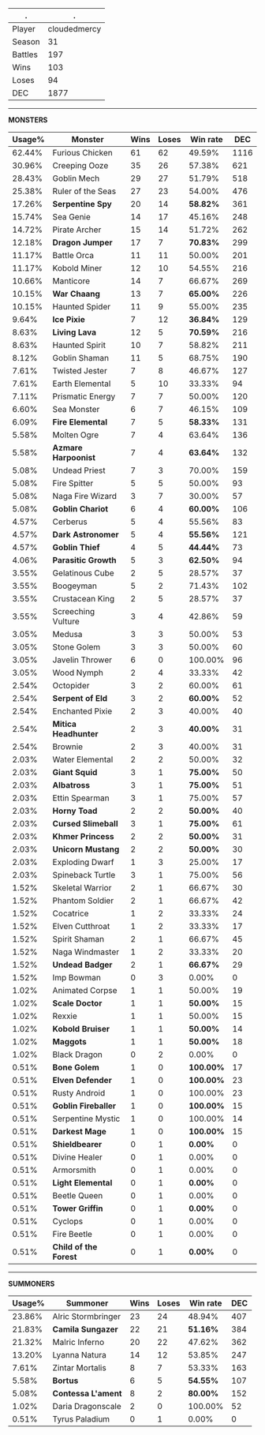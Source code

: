 .|.
|-|-
Player|cloudedmercy
Season|31
Battles|197
Wins|103
Loses|94
DEC|1877

---
**MONSTERS**

Usage%|Monster|Wins|Loses|Win rate|DEC|
-|-|-|-|-|-|
62.44%|Furious Chicken|61|62|49.59%|1116|
30.96%|Creeping Ooze|35|26|57.38%|621|
28.43%|Goblin Mech|29|27|51.79%|518|
25.38%|Ruler of the Seas|27|23|54.00%|476|
17.26%|**Serpentine Spy**|20|14|**58.82%**|361|
15.74%|Sea Genie|14|17|45.16%|248|
14.72%|Pirate Archer|15|14|51.72%|262|
12.18%|**Dragon Jumper**|17|7|**70.83%**|299|
11.17%|Battle Orca|11|11|50.00%|201|
11.17%|Kobold Miner|12|10|54.55%|216|
10.66%|Manticore|14|7|66.67%|269|
10.15%|**War Chaang**|13|7|**65.00%**|226|
10.15%|Haunted Spider|11|9|55.00%|235|
9.64%|**Ice Pixie**|7|12|**36.84%**|129|
8.63%|**Living Lava**|12|5|**70.59%**|216|
8.63%|Haunted Spirit|10|7|58.82%|211|
8.12%|Goblin Shaman|11|5|68.75%|190|
7.61%|Twisted Jester|7|8|46.67%|127|
7.61%|Earth Elemental|5|10|33.33%|94|
7.11%|Prismatic Energy|7|7|50.00%|120|
6.60%|Sea Monster|6|7|46.15%|109|
6.09%|**Fire Elemental**|7|5|**58.33%**|131|
5.58%|Molten Ogre|7|4|63.64%|136|
5.58%|**Azmare Harpoonist**|7|4|**63.64%**|132|
5.08%|Undead Priest|7|3|70.00%|159|
5.08%|Fire Spitter|5|5|50.00%|93|
5.08%|Naga Fire Wizard|3|7|30.00%|57|
5.08%|**Goblin Chariot**|6|4|**60.00%**|106|
4.57%|Cerberus|5|4|55.56%|83|
4.57%|**Dark Astronomer**|5|4|**55.56%**|121|
4.57%|**Goblin Thief**|4|5|**44.44%**|73|
4.06%|**Parasitic Growth**|5|3|**62.50%**|94|
3.55%|Gelatinous Cube|2|5|28.57%|37|
3.55%|Boogeyman|5|2|71.43%|102|
3.55%|Crustacean King|2|5|28.57%|37|
3.55%|Screeching Vulture|3|4|42.86%|59|
3.05%|Medusa|3|3|50.00%|53|
3.05%|Stone Golem|3|3|50.00%|60|
3.05%|Javelin Thrower|6|0|100.00%|96|
3.05%|Wood Nymph|2|4|33.33%|42|
2.54%|Octopider|3|2|60.00%|61|
2.54%|**Serpent of Eld**|3|2|**60.00%**|52|
2.54%|Enchanted Pixie|2|3|40.00%|40|
2.54%|**Mitica Headhunter**|2|3|**40.00%**|31|
2.54%|Brownie|2|3|40.00%|31|
2.03%|Water Elemental|2|2|50.00%|32|
2.03%|**Giant Squid**|3|1|**75.00%**|50|
2.03%|**Albatross**|3|1|**75.00%**|51|
2.03%|Ettin Spearman|3|1|75.00%|57|
2.03%|**Horny Toad**|2|2|**50.00%**|40|
2.03%|**Cursed Slimeball**|3|1|**75.00%**|61|
2.03%|**Khmer Princess**|2|2|**50.00%**|31|
2.03%|**Unicorn Mustang**|2|2|**50.00%**|30|
2.03%|Exploding Dwarf|1|3|25.00%|17|
2.03%|Spineback Turtle|3|1|75.00%|56|
1.52%|Skeletal Warrior|2|1|66.67%|30|
1.52%|Phantom Soldier|2|1|66.67%|42|
1.52%|Cocatrice|1|2|33.33%|24|
1.52%|Elven Cutthroat|1|2|33.33%|17|
1.52%|Spirit Shaman|2|1|66.67%|45|
1.52%|Naga Windmaster|1|2|33.33%|20|
1.52%|**Undead Badger**|2|1|**66.67%**|29|
1.52%|Imp Bowman|0|3|0.00%|0|
1.02%|Animated Corpse|1|1|50.00%|19|
1.02%|**Scale Doctor**|1|1|**50.00%**|15|
1.02%|Rexxie|1|1|50.00%|15|
1.02%|**Kobold Bruiser**|1|1|**50.00%**|14|
1.02%|**Maggots**|1|1|**50.00%**|18|
1.02%|Black Dragon|0|2|0.00%|0|
0.51%|**Bone Golem**|1|0|**100.00%**|17|
0.51%|**Elven Defender**|1|0|**100.00%**|23|
0.51%|Rusty Android|1|0|100.00%|23|
0.51%|**Goblin Fireballer**|1|0|**100.00%**|15|
0.51%|Serpentine Mystic|1|0|100.00%|14|
0.51%|**Darkest Mage**|1|0|**100.00%**|15|
0.51%|**Shieldbearer**|0|1|**0.00%**|0|
0.51%|Divine Healer|0|1|0.00%|0|
0.51%|Armorsmith|0|1|0.00%|0|
0.51%|**Light Elemental**|0|1|**0.00%**|0|
0.51%|Beetle Queen|0|1|0.00%|0|
0.51%|**Tower Griffin**|0|1|**0.00%**|0|
0.51%|Cyclops|0|1|0.00%|0|
0.51%|Fire Beetle|0|1|0.00%|0|
0.51%|**Child of the Forest**|0|1|**0.00%**|0|

---
**SUMMONERS**

Usage%|Summoner|Wins|Loses|Win rate|DEC|
-|-|-|-|-|-|
23.86%|Alric Stormbringer|23|24|48.94%|407|
21.83%|**Camila Sungazer**|22|21|**51.16%**|384|
21.32%|Malric Inferno|20|22|47.62%|362|
13.20%|Lyanna Natura|14|12|53.85%|247|
7.61%|Zintar Mortalis|8|7|53.33%|163|
5.58%|**Bortus**|6|5|**54.55%**|107|
5.08%|**Contessa L'ament**|8|2|**80.00%**|152|
1.02%|Daria Dragonscale|2|0|100.00%|52|
0.51%|Tyrus Paladium|0|1|0.00%|0|
